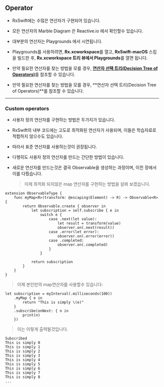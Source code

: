 ## Operator

- RxSwift에는 수많은 연산자가 구현되어 있습니다.
- 모든 연산자의 Marble Diagram 은 Reactive.io 에서 확인할수 있습니다.

- 대부분의 연산자는 Playgrounds 에서 시연됩니다.

- Playgrounds를 사용하려면, **Rx.xcworkspace**를 열고, **RxSwift-macOS** 스킴을 빌드한 후, **Rx.xcworkspace 트리 뷰에서 Playgrounds**를 열면 됩니다.

- 만약 필요한 연산자를 찾는 방법을 모를 경우, [**연산자 선택 트리(Decision Tree of Operators)**](https://reactivex.io/documentation/operators.html#tree)를 참조할 수 있습니다.

- 만약 필요한 연산자를 찾는 방법을 모를 경우, **연산자 선택 트리(Decision Tree of Operators)**를 참조할 수 있습니다.

---

### Custom operators 

- 사용자 정의 연산자를 구현하는 방법은 두가지가 있습니다.

- RxSwift의 내부 코드에는 고도로 최적화된 연산자가 사용되며, 이들은 학습자료로 적합하지 않으수도 있습니다. 

- 따라서 표준 연산자를 사용하는것이 권장됩니다.

- 다행히도 사용자 정의 연산자를 만드는 간단한 방법이 있습니다. 

- 새로운 연산자를 만드는것은 결국 Observable을 생성하는 과정이며, 이전 장에서 이를 다뤘습니다.

  > 이제 최적화 되지않은 map 연산자를 구현하는 방법을 살펴 보겠습니다.
```
extension ObservableType {
	func myMap<R>(transform: @escaping(Element) -> R) -> Observable<R> {
		return Observable.create { observer in 
			let subscription = self.subscribe { e in 
				switch e {
					case .next(let value):
						let result = transform(value)
						observer.on(.next(result))
					case .error(let error):
						observer.on(.error(error))
					case .completed:
						observer.on(.completed)
					}
				}
				
			return subscription
		}
	}
}
```
> 이제 본인만의 map연산자를 사용할수 있습니다:
```
let subscription = myInterval(.milliseconds(100))
	.myMap { e in
		return "This is simply \(e)"
	}
	.subscribe(onNext: { n in 
		print(n)
	})
```
> 이는 이렇게 출력될것입니다.
```
Subscribed
This is simply 0
This is simply 1
This is simply 2
This is simply 3
This is simply 4
This is simply 5
This is simply 6
This is simply 7
This is simply 8
...
```






















